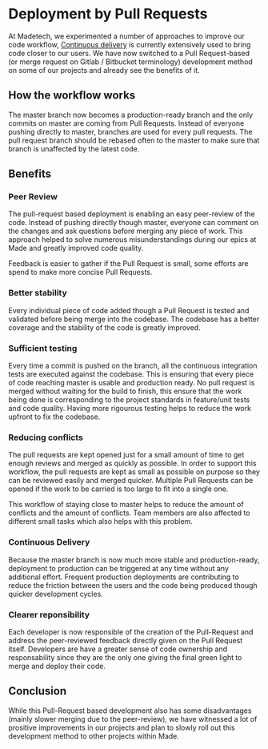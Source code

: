 # Deployment by Pull Requests

At Madetech, we experimented a number of approaches to improve our code workflow, [Continuous delivery](what-is-continuous-delivery) is currently extensively used to bring code closer to our users.
We have now switched to a Pull Request-based (or merge request on Gitlab / Bitbucket terminology) development method on some of our projects and already see the benefits of it.

## How the workflow works

The master branch now becomes a production-ready branch and the only commits on master are coming from Pull Requests.
Instead of everyone pushing directly to master, branches are used for every pull requests.
The pull request branch should be rebased often to the master to make sure that branch is unaffected by the latest code.

## Benefits

### Peer Review

The pull-request based deployment is enabling an easy peer-review of the code. Instead of pushing directly though master, everyone can comment on the changes and ask questions before merging any piece of work. This approach helped to solve numerous misunderstandings during our epics at Made and greatly improved code quality.

Feedback is easier to gather if the Pull Request is small, some efforts are spend to make more concise Pull Requests.

### Better stability

Every individual piece of code added though a Pull Request is tested and validated before being merge into the codebase. The codebase has a better coverage and the stability of the code is greatly improved.

### Sufficient testing

Every time a commit is pushed on the branch, all the continuous integration tests are executed against the codebase. This is ensuring that every piece of code reaching master is usable and production ready.
No pull request is merged without waiting for the build to finish, this ensure that the work being done is corresponding to the project standards in feature/unit tests and code quality.
Having more rigourous testing helps to reduce the work upfront to fix the codebase.

### Reducing conflicts

The pull requests are kept opened just for a small amount of time to get enough reviews and merged as quickly as possible. In order to support this workflow, the pull requests are kept as small as possible on purpose so they can be reviewed easily and merged quicker. Multiple Pull Requests can be opened if the work to be carried is too large to fit into a single one.

This workflow of staying close to master helps to reduce the amount of conflicts and the amount of conflicts. Team members are also affected to different small tasks which also helps with this problem. 

### Continuous Delivery

Because the master branch is now much more stable and production-ready, deployment to production can be triggered at any time without any additional effort.
Frequent production deployments are contributing to reduce the friction between the users and the code being produced though quicker development cycles.


### Clearer reponsibility

Each developer is now responsible of the creation of the Pull-Request and address the peer-reviewed feedback directly given on the Pull Request itself. Developers are have a greater sense of code ownership and responsability since they are the only one giving the final green light to merge and deploy their code.

## Conclusion

While this Pull-Request based development also has some disadvantages (mainly slower merging due to the peer-review), we have witnessed a lot of prositive improvements in our projects and plan to slowly roll out this development method to other projects within Made.
